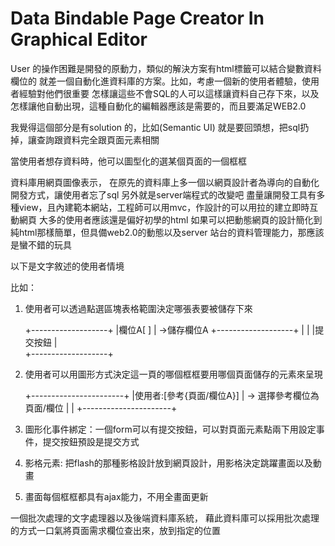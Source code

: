 <h1>Data Bindable Page Creator In Graphical Editor</h1>

User 的操作困難是開發的原動力，類似的解決方案有html標籤可以結合變數資料欄位的
就差一個自動化進資料庫的方案。比如，考慮一個新的使用者體驗，使用者經驗對他們很重要
怎樣讓這些不會SQL的人可以這樣讓資料自己存下來，以及怎樣讓他自動出現，這種自動化的編輯器應該是需要的，而且要滿足WEB2.0

我覺得這個部分是有solution 的，比如(Semantic UI)
就是要回頭想，把sql扔掉，讓查詢跟資料完全跟頁面元素相關

當使用者想存資料時，他可以圖型化的選某個頁面的一個框框

資料庫用網頁圖像表示，
在原先的資料庫上多一個以網頁設計者為導向的自動化開發方式，讓使用者忘了sql
另外就是server端程式的改變吧
盡量讓開發工具有多種view，且內建範本網站，工程師可以用mvc，作設計的可以用拉的建立即時互動網頁
大多的使用者應該還是偏好初學的html
如果可以把動態網頁的設計簡化到純html那樣簡單，但具備web2.0的動態以及server 站台的資料管理能力，那應該是蠻不錯的玩具

以下是文字敘述的使用者情境

比如：

1. 使用者可以透過點選區塊表格範圍決定哪張表要被儲存下來

   +-------------------+
   |欄位A[           ]  |  ->儲存欄位A
   +-------------------+
   |                   |
   |提交按鈕             |  
   +-------------------+


2. 使用者可以用圖形方式決定這一頁的哪個框框要用哪個頁面儲存的元素來呈現

   +-----------------------+
   |使用者:[參考{頁面/欄位A}] |  -> 選擇參考欄位為頁面/欄位
   |                      |
   +----------------------+

3. 圖形化事件綁定：一個form可以有提交按鈕，可以對頁面元素點兩下用設定事件，提交按鈕預設是提交方式

4. 影格元素: 把flash的那種影格設計放到網頁設計，用影格決定跳躍畫面以及動畫

5. 畫面每個框框都具有ajax能力，不用全畫面更新



一個批次處理的文字處理器以及後端資料庫系統，
藉此資料庫可以採用批次處理的方式一口氣將頁面需求欄位查出來，放到指定的位置

